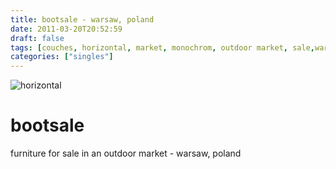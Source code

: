 ```yaml
---
title: bootsale - warsaw, poland
date: 2011-03-20T20:52:59
draft: false
tags: [couches, horizontal, market, monochrom, outdoor market, sale,warsaw,poland]
categories: ["singles"]
---
```

![horizontal](/p/sbr-20110320-14112031135.jpg)
<!--more-->
# bootsale
furniture for sale in an outdoor market - warsaw, poland
